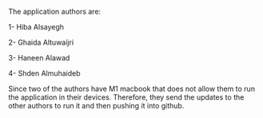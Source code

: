 The application authors are:

1- Hiba Alsayegh 

2- Ghaida Altuwaijri 

3- Haneen Alawad 

4- Shden Almuhaideb


Since two of the authors have M1 macbook that does not allow them to run the application in their devices. Therefore, they
send the updates to the other authors to run it and then pushing it into github.
